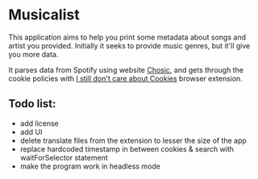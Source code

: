 # Musicalist
This application aims to help you print some metadata about songs and artist you provided. Initially it seeks to provide music genres, but it'll give you more data.  
  
It parses data from Spotify using website [Chosic](https://www.chosic.com), and gets through the cookie policies with [I still don't care about Cookies](https://github.com/OhMyGuus/I-Still-Dont-Care-About-Cookies?tab=GPL-3.0-1-ov-file#readme) browser extension.  

## Todo list:
- add license  
- add UI  
- delete translate files from the extension to lesser the size of the app  
- replace hardcoded timestamp in between cookies & search with waitForSelector statement  
- make the program work in headless mode  